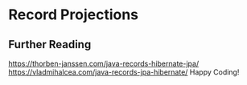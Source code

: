 # Record Projections

## Further Reading

https://thorben-janssen.com/java-records-hibernate-jpa/
https://vladmihalcea.com/java-records-jpa-hibernate/
Happy Coding!